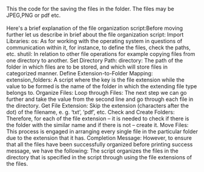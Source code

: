 This the code for the saving the files in the folder. The files may be JPEG,PNG or pdf etc.<br>
<br>
Here's a brief explanation of the file organization script:Before moving further let us describe in brief about the file organization script:
Import Libraries:
os: As for working with the operating system in questions of communication within it, for instance, to define the files, check the paths, etc.
shutil: In relation to other file operations for example copying files from one directory to another.
Set Directory Path:
directory: The path of the folder in which files are to be stored, and which will store files in categorized manner.
Define Extension-to-Folder Mapping:
extension_folders: A script where the key is the file extension while the value to be formed is the name of the folder in which the extending file type belongs to.
Organize Files:
Loop through Files: The next step we can go further and take the value from the second line and go through each file in the directory.
Get File Extension: Skip the extension (characters after the dot) of the filename, e. g. ‘txt’, ‘pdf’, etc.
Check and Create Folders: Therefore, for each of the file extension – it is needed to check if there is the folder with the similar name and if there is not – create it.
Move Files: This process is engaged in arranging every single file in the particular folder due to the extension that it has.
Completion Message:
However, to ensure that all the files have been successfully organized before printing success message, we have the following:
The script organizes the files in the directory that is specified in the script through using the file extensions of the files.
